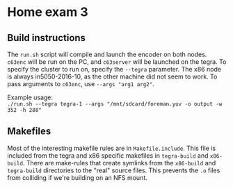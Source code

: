 # Home exam 3

## Build instructions
The `run.sh` script will compile and launch the encoder on both nodes. `c63enc`
will be run on the PC, and `c63server` will be launched on the tegra. To specify
the cluster to run on, specify the `--tegra` parameter. The x86 node is always in5050-2016-10,
as the other machine did not seem to work. To pass arguments to `c63enc`, use `--args "arg1 arg2"`.

Example usage: \
`./run.sh --tegra tegra-1 --args "/mnt/sdcard/foreman.yuv -o output -w 352 -h 288"`


## Makefiles
Most of the interesting makefile rules are in `Makefile.include`. This file is
included from the tegra and x86 specific makefiles in `tegra-build` and
`x86-build`. There are make-rules that create symlinks from the `x86-build` and
`tegra-build` directories to the "real" source files. This prevents the `.o`
files from colliding if we're building on an NFS mount.

